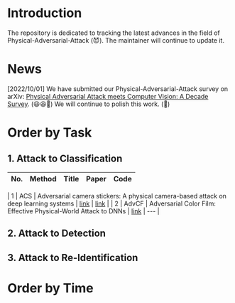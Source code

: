 # Introduction
The repository is dedicated to tracking the latest advances in the field of Physical-Adversarial-Attack (:smiling_imp:). The maintainer will continue to update it.
# News
[2022/10/01] We have submitted our Physical-Adversarial-Attack survey on arXiv: [Physical Adversarial Attack meets Computer Vision: A Decade Survey](https://arxiv.org/abs/2209.15179). (:laughing::satisfied::clap:) We will continue to polish this work. (:muscle:)
# Order by Task
## 1. Attack to Classification
| No.| Method |        Title         | Paper | Code |
| ---|  ---   |        ---           |   --- | ---  |

| 1  | ACS    | Adversarial camera stickers: A physical camera-based attack on deep learning systems | [link](https://proceedings.mlr.press/v97/li19j.html) | [link](https://github.com/yoheikikuta/adversarial-camera-stickers) |
| 2  | AdvCF  | Adversarial Color Film: Effective Physical-World Attack to DNNs | [link](https://arxiv.org/abs/2209.02430) | --- |
## 2. Attack to Detection
## 3. Attack to Re-Identification
# Order by Time